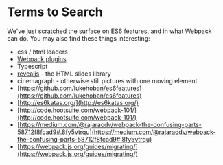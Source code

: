 Terms to Search
===============

We've just scratched the surface on ES6 features, and in what Webpack can do.  You may also find these things interesting:

- css / html loaders
- [Webpack plugins](https://github.com/webpack/docs/wiki/list-of-plugins)
- Typescript
- [revealjs](http://lab.hakim.se/reveal-js/) - the HTML slides library
- cinemagraph - otherwise still pictures with one moving element
- [https://github.com/lukehoban/es6features](https://github.com/lukehoban/es6features)
- [http://es6katas.org/](http://es6katas.org/)
- [http://code.hootsuite.com/webpack-101/](http://code.hootsuite.com/webpack-101/)
- [https://medium.com/@rajaraodv/webpack-the-confusing-parts-58712f8fcad9#.8fy5vtrqu](https://medium.com/@rajaraodv/webpack-the-confusing-parts-58712f8fcad9#.8fy5vtrqu)
- [https://webpack.js.org/guides/migrating/](https://webpack.js.org/guides/migrating/)
